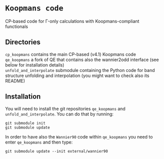 # `Koopmans code`
CP-based code for Γ-only calculations with Koopmans-compliant functionals

## Directories
`cp_koopmans` contains the main CP-based (v4.1) Koopmans code \
`qe_koopmans` a fork of QE that contains also the wannier2odd interface (see below for installation details) \
`unfold_and_interpolate` submodule containing the Python code for band structure unfolding and interpolation (you might want to check also its README)

## Installation
You will need to install the git repositories `qe_koopmans` and `unfold_and_interpolate`. You can do that by running:

```
git submodule init
git submodule update
```

In order to have also the `Wannier90` code within `qe_koopmans` you need to enter `qe_koopmans` and then type:

```
git submodule update --init external/wannier90
```
